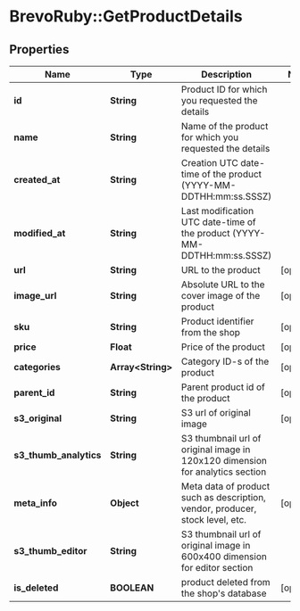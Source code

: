 # BrevoRuby::GetProductDetails

## Properties
Name | Type | Description | Notes
------------ | ------------- | ------------- | -------------
**id** | **String** | Product ID for which you requested the details | 
**name** | **String** | Name of the product for which you requested the details | 
**created_at** | **String** | Creation UTC date-time of the product (YYYY-MM-DDTHH:mm:ss.SSSZ) | 
**modified_at** | **String** | Last modification UTC date-time of the product (YYYY-MM-DDTHH:mm:ss.SSSZ) | 
**url** | **String** | URL to the product | [optional] 
**image_url** | **String** | Absolute URL to the cover image of the product | [optional] 
**sku** | **String** | Product identifier from the shop | [optional] 
**price** | **Float** | Price of the product | [optional] 
**categories** | **Array&lt;String&gt;** | Category ID-s of the product | [optional] 
**parent_id** | **String** | Parent product id of the product | [optional] 
**s3_original** | **String** | S3 url of original image | [optional] 
**s3_thumb_analytics** | **String** | S3 thumbnail url of original image in 120x120 dimension for analytics section | 
**meta_info** | **Object** | Meta data of product such as description, vendor, producer, stock level, etc. | [optional] 
**s3_thumb_editor** | **String** | S3 thumbnail url of original image in 600x400 dimension for editor section | 
**is_deleted** | **BOOLEAN** | product deleted from the shop&#39;s database | [optional] 


